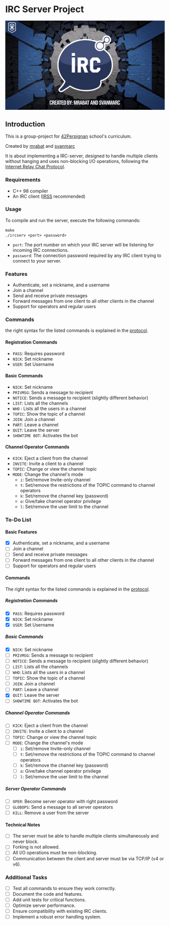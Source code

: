 # IRC Server Project

![IRC Logo](img/irclogo.webp)

## Introduction

This is a group-project for [42Perpignan](https://42perpignan.fr/) school's curriculum.

Created by [mrabat](https://github.com/rabatm) and [svanmarc](https://github.com/svanmarc)

It is about implementing a IRC-server, designed to handle multiple clients without hanging and uses non-blocking I/O operations,
following the [Internet Relay Chat Protocol](https://datatracker.ietf.org/doc/html/rfc1459#section-1.1).

### Requirements

- C++ 98 compiler
- An IRC client ([IRSS](https://irssi.org/) recommended)

### Usage

To compile and run the server, execute the following commands:

```
make
./ircserv <port> <password>
```

- `port`: The port number on which your IRC server will be listening for incoming IRC connections.
- `password`: The connection password required by any IRC client trying to connect to your server.

### Features

- Authenticate, set a nickname, and a username
- Join a channel
- Send and receive private messages
- Forward messages from one client to all other clients in the channel
- Support for operators and regular users

### Commands

the right syntax for the listed commands is explained in the [protocol](https://datatracker.ietf.org/doc/html/rfc1459#section-4.4.2).

#### Registration Commands

- `PASS`: Requires password
- `NICK`: Set nickname
- `USER`: Set Username

#### Basic Commands

- `NICK`: Set nickname
- `PRIVMSG`: Sends a message to recipient
- `NOTICE`: Sends a message to recipient (slightly different behavior)
- `LIST`: Lists all the channels
- `WHO` : Lists all the users in a channel
- `TOPIC`: Show the topic of a channel
- `JOIN`: Join a channel
- `PART`: Leave a channel
- `QUIT`: Leave the server
- `SHOWTIME BOT`: Activates the bot

#### Channel Operator Commands

- `KICK`: Eject a client from the channel
- `INVITE`: Invite a client to a channel
- `TOPIC`: Change or view the channel topic
- `MODE`: Change the channel's mode
  - `i`: Set/remove Invite-only channel
  - `t`: Set/remove the restrictions of the TOPIC command to channel operators
  - `k`: Set/remove the channel key (password)
  - `o`: Give/take channel operator privilege
  - `l`: Set/remove the user limit to the channel

### To-Do List

#### Basic Features

- [x] Authenticate, set a nickname, and a username
- [ ] Join a channel
- [ ] Send and receive private messages
- [ ] Forward messages from one client to all other clients in the channel
- [ ] Support for operators and regular users

#### Commands

The right syntax for the listed commands is explained in the [protocol](https://datatracker.ietf.org/doc/html/rfc1459#section-4.4.2).

##### Registration Commands

- [X] `PASS`: Requires password
- [x] `NICK`: Set nickname
- [x] `USER`: Set Username

##### Basic Commands

- [x] `NICK`: Set nickname
- [ ] `PRIVMSG`: Sends a message to recipient
- [ ] `NOTICE`: Sends a message to recipient (slightly different behavior)
- [ ] `LIST`: Lists all the channels
- [ ] `WHO`: Lists all the users in a channel
- [ ] `TOPIC`: Show the topic of a channel
- [ ] `JOIN`: Join a channel
- [ ] `PART`: Leave a channel
- [X] `QUIT`: Leave the server
- [ ] `SHOWTIME BOT`: Activates the bot

##### Channel Operator Commands

- [ ] `KICK`: Eject a client from the channel
- [ ] `INVITE`: Invite a client to a channel
- [ ] `TOPIC`: Change or view the channel topic
- [ ] `MODE`: Change the channel's mode
  - [ ] `i`: Set/remove Invite-only channel
  - [ ] `t`: Set/remove the restrictions of the TOPIC command to channel operators
  - [ ] `k`: Set/remove the channel key (password)
  - [ ] `o`: Give/take channel operator privilege
  - [ ] `l`: Set/remove the user limit to the channel

##### Server Operator Commands

- [ ] `OPER`: Become server operator with right password
- [ ] `GLOBOPS`: Send a message to all server operators
- [ ] `KILL`: Remove a user from the server

#### Technical Notes

- [ ] The server must be able to handle multiple clients simultaneously and never block.
- [ ] Forking is not allowed.
- [ ] All I/O operations must be non-blocking.
- [ ] Communication between the client and server must be via TCP/IP (v4 or v6).

### Additional Tasks

- [ ] Test all commands to ensure they work correctly.
- [ ] Document the code and features.
- [ ] Add unit tests for critical functions.
- [ ] Optimize server performance.
- [ ] Ensure compatibility with existing IRC clients.
- [ ] Implement a robust error handling system.
